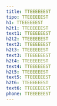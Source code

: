 ```yaml
---
title: TTEEEEEEST
tipo: TTEEEEEEST
h1: TTEEEEEEST
h2t1: TTEEEEEEST
text1: TTEEEEEEST
h2t2: TTEEEEEEST
text2: TTEEEEEEST
h2t3: TTEEEEEEST
text3: TTEEEEEEST
h2t4: TTEEEEEEST
text4: TTEEEEEEST
h2t5: TTEEEEEEST
text5: TTEEEEEEST
h2t6: TTEEEEEEST
text6: TTEEEEEEST
phone: TTEEEEEEST
---
```


